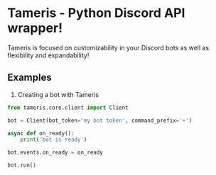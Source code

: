 # Tameris - Python Discord API wrapper!
Tameris is focused on customizability in your Discord bots as well as flexibility and expandability!

## Examples

1. Creating a bot with Tameris
```py
from tameris.core.client import Client

bot = Client(bot_token='my bot token', command_prefix='+')

async def on_ready():
    print('bot is ready')

bot.events.on_ready = on_ready

bot.run()
```